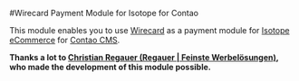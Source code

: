 #Wirecard Payment Module for Isotope for Contao

This module enables you to use [Wirecard](http://www.wirecard.com) as a payment module for [Isotope eCommerce](https://isotopeecommerce.org) for [Contao CMS](https://contao.org).

__Thanks a lot to [Christian Regauer (Regauer | Feinste Werbelösungen)](http://www.regauer.at), who made the development of this module possible.__
